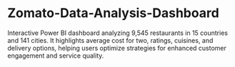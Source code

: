 # Zomato-Data-Analysis-Dashboard
Interactive Power BI dashboard analyzing 9,545 restaurants in 15 countries and 141 cities. It highlights average cost for two, ratings, cuisines, and delivery options, helping users optimize strategies for enhanced customer engagement and service quality.
